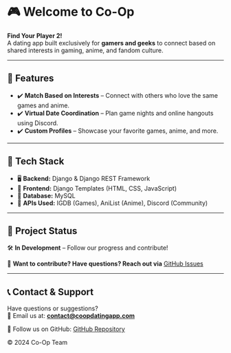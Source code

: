 # 🎮 Welcome to Co-Op
**Find Your Player 2!**  
A dating app built exclusively for **gamers and geeks** to connect based on shared interests in gaming, anime, and fandom culture.  

---

## 🚀 Features  
- ✔️ **Match Based on Interests** – Connect with others who love the same games and anime.  
- ✔️ **Virtual Date Coordination** – Plan game nights and online hangouts using Discord.  
- ✔️ **Custom Profiles** – Showcase your favorite games, anime, and more.  

---

## 📌 Tech Stack  
- 🖥 **Backend:** Django & Django REST Framework  
- 🎨 **Frontend:** Django Templates (HTML, CSS, JavaScript)  
- 💾 **Database:** MySQL  
- 🔗 **APIs Used:** IGDB (Games), AniList (Anime), Discord (Community)  

---

## 🎯 Project Status  
🛠 **In Development** – Follow our progress and contribute!  

🚀 **Want to contribute? Have questions? Reach out via**
[GitHub Issues](https://github.com/jose-ginkash/Project-Co-Op/issues)

---

## 📞 Contact & Support  
Have questions or suggestions?  
📧 Email us at: **contact@coopdatingapp.com**  

📌 Follow us on GitHub: [GitHub Repository](https://github.com/jose-ginkash/Project-Co-Op)

© 2024 Co-Op Team
